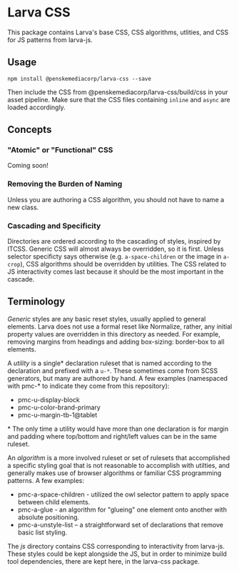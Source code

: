 # Larva CSS

This package contains Larva's base CSS, CSS algorithms, utlities, and CSS for JS patterns from larva-js.

## Usage

```
npm install @penskemediacorp/larva-css --save
```

Then include the CSS from @penskemediacorp/larva-css/build/css in your asset pipeline. Make sure that the CSS files containing `inline` and `async` are loaded accordingly.

## Concepts

### "Atomic" or "Functional" CSS

Coming soon!

### Removing the Burden of Naming

Unless you are authoring a CSS algorithm, you should not have to name a new class.

### Cascading and Specificity

Directories are ordered according to the cascading of styles, inspired by ITCSS. Generic CSS will almost always be overridden, so it is first. Unless selector specificty says otherwise (e.g. `a-space-children` or the image in `a-crop`), CSS algorithms should be overridden by utilities. The CSS related to JS interactivity comes last because it should be the most important in the cascade.

## Terminology

*Generic* styles are any basic reset styles, usually applied to general elements. Larva does not use a formal reset like Normalize, rather, any initial property values are overridden in this directory as needed. For example, removing margins from headings and adding box-sizing: border-box to all elements.

A *utility* is a single* declaration ruleset that is named according to the declaration and prefixed with a `u-*`. These sometimes come from SCSS generators, but many are authored by hand. A few examples (namespaced with pmc-* to indicate they come from this repository):

* pmc-u-display-block
* pmc-u-color-brand-primary
* pmc-u-margin-tb-1@tablet

\* The only time a utility would have more than one declaration is for margin and padding where top/bottom and right/left values can be in the same ruleset.

An *algorithm* is a more involved ruleset or set of rulesets that accomplished a specific styling goal that is not reasonable to accomplish with utilties, and generally makes use of browser algorithms or familiar CSS programming patterns. A few examples:

* pmc-a-space-children - utilized the owl selector pattern to apply space between child elements.
* pmc-a-glue - an algorithm for "glueing" one element onto another with absolute positioning.
* pmc-a-unstyle-list – a straightforward set of declarations that remove basic list styling.

The *js* directory contains CSS corresponding to interactivity from larva-js. These styles could be kept alongside the JS, but in order to minimize build tool dependencies, there are kept here, in the larva-css package.
